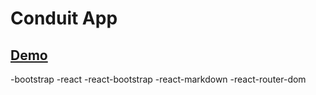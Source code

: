 # Conduit App
## [Demo](https://conduit-react.netlify.com)

-bootstrap
-react
-react-bootstrap
-react-markdown
-react-router-dom

